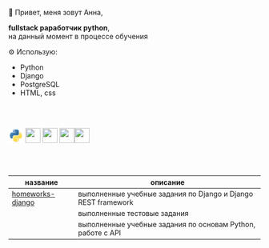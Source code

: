 
👋 Привет, меня зовут Анна,
   
**fullstack раработчик python**,  
на данный момент в процессе обучения  



⚙️ Использую:
- Python
- Django
- PostgreSQL
- HTML, css

<br>
<br>

<img src="https://raw.githubusercontent.com/devicons/devicon/master/icons/python/python-original.svg" alt="python" width="30" height="30"/> <img src="https://cdn.jsdelivr.net/gh/devicons/devicon@latest/icons/django/django-plain.svg" width="30" height="30"/>  <img src="https://cdn.jsdelivr.net/gh/devicons/devicon@latest/icons/postgresql/postgresql-original.svg" width="30" height="30"/> <img src="https://cdn.jsdelivr.net/gh/devicons/devicon@latest/icons/html5/html5-original-wordmark.svg" width="30" height="30"/><img src="https://cdn.jsdelivr.net/gh/devicons/devicon@latest/icons/css3/css3-original-wordmark.svg" width="30" height="30"/>

<br>
<br>

|  название  |     описание     |
| --------  | ------- |  
| [homeworks-django](https://github.com/belokopytova/homeworks-django) | выполненные учебные задания по Django и Django REST framework     |
| | выполненные тестовые задания| 
| | выполненные учебные задания по основам Python, работе с API|

          
          
          

          
          
          
